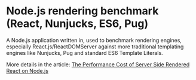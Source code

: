 # Node.js rendering benchmark (React, Nunjucks, ES6, Pug)

A Node.js application written in, used to benchmark rendering engines, especially React.js/ReactDOMServer against more traditional templating engines like Nunjucks, Pug and standard ES6 Template Literals.

More details in the article: [The Performance Cost of Server Side Rendered React on Node.js](https://malloc.fi/performance-cost-of-server-side-rendered-react-node-js)